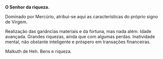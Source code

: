 **O Senhor da riqueza.**

  

Dominado por Mercúrio, atribui-se aqui as características do próprio signo de
Virgem.

  

Realização das ganâncias materiais e da fortuna, mas nada além. Idade
avançada. Grandes riquezas, ainda que com algumas perdas. Inatividade mental,
não obstante inteligente e próspero em transações financeiras.

  

Malkuth de Heh. Bens e riqueza.

